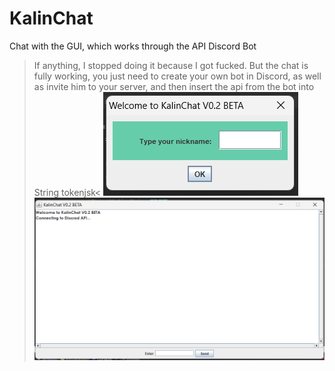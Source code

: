 # KalinChat
Chat with the GUI, which works through the API Discord Bot
>If anything, I stopped doing it because I got fucked. But the chat is fully working, you just need to create your own bot in Discord, as well as invite him to your server, and then insert the api from the bot into String tokenjsk<
![Image alt](https://github.com/llyxa05/KalinChat/blob/main/img/img1.png)
![Image alt](https://github.com/llyxa05/KalinChat/blob/main/img/img2.png)
